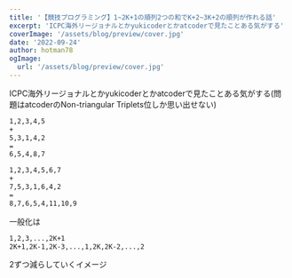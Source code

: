 ```yaml
---
title: '【競技プログラミング】1~2K+1の順列2つの和でK+2~3K+2の順列が作れる話'
excerpt: 'ICPC海外リージョナルとかyukicoderとかatcoderで見たことある気がする'
coverImage: '/assets/blog/preview/cover.jpg'
date: '2022-09-24'
author: hotman78
ogImage:
  url: '/assets/blog/preview/cover.jpg'
---
```

ICPC海外リージョナルとかyukicoderとかatcoderで見たことある気がする(問題はatcoderのNon-triangular Triplets位しか思い出せない)

```txt
1,2,3,4,5
+
5,3,1,4,2
=
6,5,4,8,7
```

```txt
1,2,3,4,5,6,7
+
7,5,3,1,6,4,2
=
8,7,6,5,4,11,10,9
```

一般化は
```txt
1,2,3,...,2K+1
2K+1,2K-1,2K-3,...,1,2K,2K-2,...,2
```
2ずつ減らしていくイメージ